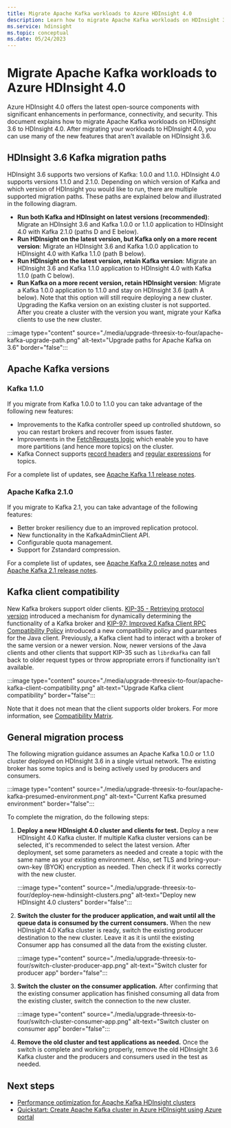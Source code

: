 ```yaml
---
title: Migrate Apache Kafka workloads to Azure HDInsight 4.0
description: Learn how to migrate Apache Kafka workloads on HDInsight 3.6 to HDInsight 4.0.
ms.service: hdinsight
ms.topic: conceptual
ms.date: 05/24/2023
---
```


# Migrate Apache Kafka workloads to Azure HDInsight 4.0

Azure HDInsight 4.0 offers the latest open-source components with significant enhancements in performance, connectivity, and security. This document explains how to migrate Apache Kafka workloads on HDInsight 3.6 to HDInsight 4.0. After migrating your workloads to HDInsight 4.0, you can use many of the new features that aren't available on HDInsight 3.6.

## HDInsight 3.6 Kafka migration paths

HDInsight 3.6 supports two versions of Kafka: 1.0.0 and 1.1.0. HDInsight 4.0 supports versions 1.1.0 and 2.1.0. Depending on which version of Kafka and which version of HDInsight you would like to run, there are multiple supported migration paths. These paths are explained below and illustrated in the following diagram.

* **Run both Kafka and HDInsight on latest versions (recommended)**: Migrate an HDInsight 3.6 and Kafka 1.0.0 or 1.1.0 application to HDInsight 4.0 with Kafka 2.1.0 (paths D and E below).
* **Run HDInsight on the latest version, but Kafka only on a more recent version**: Migrate an HDInsight 3.6 and Kafka 1.0.0 application to HDInsight 4.0 with Kafka 1.1.0 (path B below).
* **Run HDInsight on the latest version, retain Kafka version**: Migrate an HDInsight 3.6 and Kafka 1.1.0 application to HDInsight 4.0 with Kafka 1.1.0 (path C below).
* **Run Kafka on a more recent version, retain HDInsight version**: Migrate a Kafka 1.0.0 application to 1.1.0 and stay on HDInsight 3.6 (path A below). Note that this option will still require deploying a new cluster. Upgrading the Kafka version on an existing cluster is not supported. After you create a cluster with the version you want, migrate your Kafka clients to use the new cluster.

:::image type="content" source="./media/upgrade-threesix-to-four/apache-kafka-upgrade-path.png" alt-text="Upgrade paths for Apache Kafka on 3.6" border="false":::

## Apache Kafka versions

### Kafka 1.1.0
  
If you migrate from Kafka 1.0.0 to 1.1.0 you can take advantage of the following new features:

* Improvements to the Kafka controller speed up controlled shutdown, so you can restart brokers and recover from issues faster. 
* Improvements in the [FetchRequests logic](https://issues.apache.org/jira/browse/KAFKA-6254) which enable you to have more partitions (and hence more topics) on the cluster. 
* Kafka Connect supports [record headers](https://issues.apache.org/jira/browse/KAFKA-5142) and [regular expressions](https://issues.apache.org/jira/browse/KAFKA-3073) for topics. 

For a complete list of updates, see [Apache Kafka 1.1 release notes](https://archive.apache.org/dist/kafka/1.1.0/RELEASE_NOTES.html).

### Apache Kafka 2.1.0

If you migrate to Kafka 2.1, you can take advantage of the following features:

* Better broker resiliency due to an improved replication protocol.
* New functionality in the KafkaAdminClient API.
* Configurable quota management.
* Support for Zstandard compression.

For a complete list of updates, see [Apache Kafka 2.0 release notes](https://archive.apache.org/dist/kafka/2.0.0/RELEASE_NOTES.html) and [Apache Kafka 2.1 release notes](https://archive.apache.org/dist/kafka/2.1.0/RELEASE_NOTES.html).

## Kafka client compatibility

New Kafka brokers support older clients. [KIP-35 - Retrieving protocol version](https://cwiki.apache.org/confluence/display/KAFKA/KIP-35+-+Retrieving+protocol+version) introduced a mechanism for dynamically determining the functionality of a Kafka broker and [KIP-97: Improved Kafka Client RPC Compatibility Policy](https://cwiki.apache.org/confluence/display/KAFKA/KIP-97%3A+Improved+Kafka+Client+RPC+Compatibility+Policy) introduced a new compatibility policy and guarantees for the Java client. Previously, a Kafka client had to interact with a broker of the same version or a newer version. Now, newer versions of the Java clients and other clients that support KIP-35 such as `librdkafka` can fall back to older request types or throw appropriate errors if functionality isn't available.

:::image type="content" source="./media/upgrade-threesix-to-four/apache-kafka-client-compatibility.png" alt-text="Upgrade Kafka client compatibility" border="false":::

Note that it does not mean that the client supports older brokers.  For more information, see [Compatibility Matrix](https://cwiki.apache.org/confluence/display/KAFKA/Compatibility+Matrix).

## General migration process

The following migration guidance assumes an Apache Kafka 1.0.0 or 1.1.0 cluster deployed on HDInsight 3.6 in a single virtual network. The existing broker has some topics and is being actively used by producers and consumers.

:::image type="content" source="./media/upgrade-threesix-to-four/apache-kafka-presumed-environment.png" alt-text="Current Kafka presumed environment" border="false":::

To complete the migration, do the following steps:

1. **Deploy a new HDInsight 4.0 cluster and clients for test.** Deploy a new HDInsight 4.0 Kafka cluster. If multiple Kafka cluster versions can be selected, it's recommended to select the latest version. After deployment, set some parameters as needed and create a topic with the same name as your existing environment. Also, set TLS and bring-your-own-key (BYOK) encryption as needed. Then check if it works correctly with the new cluster.

    :::image type="content" source="./media/upgrade-threesix-to-four/deploy-new-hdinsight-clusters.png" alt-text="Deploy new HDInsight 4.0 clusters" border="false":::

1. **Switch the cluster for the producer application, and wait until all the queue data is consumed by the current consumers.** When the new HDInsight 4.0 Kafka cluster is ready, switch the existing producer destination to the new cluster. Leave it as it is until the existing Consumer app has consumed all the data from the existing cluster.

    :::image type="content" source="./media/upgrade-threesix-to-four/switch-cluster-producer-app.png" alt-text="Switch cluster for producer app" border="false":::

1. **Switch the cluster on the consumer application.** After confirming that the existing consumer application has finished consuming all data from the existing cluster, switch the connection to the new cluster.

    :::image type="content" source="./media/upgrade-threesix-to-four/switch-cluster-consumer-app.png" alt-text="Switch cluster on consumer app" border="false":::

1. **Remove the old cluster and test applications as needed.** Once the switch is complete and working properly, remove the old HDInsight 3.6 Kafka cluster and the producers and consumers used in the test as needed.

## Next steps

* [Performance optimization for Apache Kafka HDInsight clusters](apache-kafka-performance-tuning.md)
* [Quickstart: Create Apache Kafka cluster in Azure HDInsight using Azure portal](apache-kafka-get-started.md)
